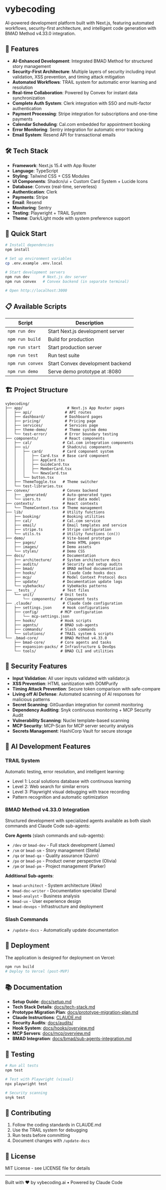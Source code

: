 # vybecoding

AI-powered development platform built with Next.js, featuring automated workflows, security-first architecture, and intelligent code generation with BMAD Method v4.33.0 integration.

## 🚀 Features

- **AI-Enhanced Development**: Integrated BMAD Method for structured story management
- **Security-First Architecture**: Multiple layers of security including input validation, XSS prevention, and timing attack mitigation
- **Automated Workflows**: TRAIL system for automatic error learning and resolution
- **Real-time Collaboration**: Powered by Convex for instant data synchronization
- **Complete Auth System**: Clerk integration with SSO and multi-factor authentication
- **Payment Processing**: Stripe integration for subscriptions and one-time payments
- **Calendar Scheduling**: Cal.com embedded for appointment booking
- **Error Monitoring**: Sentry integration for automatic error tracking
- **Email System**: Resend API for transactional emails

## 🛠️ Tech Stack

- **Framework**: Next.js 15.4 with App Router
- **Language**: TypeScript
- **Styling**: Tailwind CSS + CSS Modules
- **UI Components**: Shadcn/ui + Custom Card System + Lucide Icons
- **Database**: Convex (real-time, serverless)
- **Authentication**: Clerk
- **Payments**: Stripe
- **Email**: Resend
- **Monitoring**: Sentry
- **Testing**: Playwright + TRAIL System
- **Theme**: Dark/Light mode with system preference support

## 🏃 Quick Start

```bash
# Install dependencies
npm install

# Set up environment variables
cp .env.example .env.local

# Start development servers
npm run dev      # Next.js dev server
npm run convex   # Convex backend (in separate terminal)

# Open http://localhost:3000
```

## 📋 Available Scripts

| Script | Description |
|--------|-------------|
| `npm run dev` | Start Next.js development server |
| `npm run build` | Build for production |
| `npm run start` | Start production server |
| `npm run test` | Run test suite |
| `npm run convex` | Start Convex development backend |
| `npm run demo` | Serve demo prototype at :8080 |

## 🏗️ Project Structure

```
vybecoding/
├── app/                    # Next.js App Router pages
│   ├── api/               # API routes
│   ├── dashboard/         # Dashboard pages
│   ├── pricing/           # Pricing page
│   ├── services/          # Services page
│   ├── theme-demo/        # Theme system demo
│   └── test-error/        # Error boundary testing
├── components/            # React components
│   ├── cal/              # Cal.com integration components
│   ├── ui/               # Shadcn/ui components
│   │   ├── card/         # Card component system
│   │   │   ├── Card.tsx  # Base card component
│   │   │   ├── AppCard.tsx
│   │   │   ├── GuideCard.tsx
│   │   │   ├── MemberCard.tsx
│   │   │   └── NewsCard.tsx
│   │   └── button.tsx
│   ├── ThemeToggle.tsx   # Theme switcher
│   └── test-libraries.tsx
├── convex/               # Convex backend
│   ├── _generated/       # Auto-generated types
│   └── users.ts          # User data model
├── contexts/             # React contexts
│   └── ThemeContext.tsx  # Theme management
├── lib/                  # Utility functions
│   ├── booking/          # Booking utilities
│   ├── cal/              # Cal.com service
│   ├── email/            # Email templates and service
│   ├── stripe.ts         # Stripe configuration
│   └── utils.ts          # Utility functions (cn())
├── demo/                 # Vite-based prototype
│   ├── pages/            # Demo HTML pages
│   ├── images/           # Demo assets
│   └── styles/           # Demo CSS
├── docs/                 # Documentation
│   ├── architecture/     # System architecture docs
│   ├── audits/           # Security and setup audits
│   ├── bmad/             # BMAD method documentation
│   ├── hooks/            # Claude Code hooks docs
│   ├── mcp/              # Model Context Protocol docs
│   ├── update/           # Documentation update logs
│   └── vybehacks/        # VybeHacks patterns
├── __tests__/            # Test files
│   └── unit/            # Unit tests
│       └── components/  # Component tests
├── .claude/              # Claude Code configuration
│   ├── settings.json     # Hook configurations
│   ├── config/          # MCP configuration
│   │   └── mcp-settings.json
│   ├── hooks/           # Hook scripts
│   ├── agents/          # BMAD sub-agents
│   ├── commands/        # Slash commands
│   └── solutions/       # TRAIL system & scripts
└── .bmad-core/          # BMAD Method v4.33.0
    ├── bmad-core/       # Core agents and tasks
    ├── expansion-packs/ # Infrastructure & DevOps
    └── tools/           # BMAD CLI and utilities
```

## 🔐 Security Features

- **Input Validation**: All user inputs validated with validator.js
- **XSS Prevention**: HTML sanitization with DOMPurify
- **Timing Attack Prevention**: Secure token comparison with safe-compare
- **Living off AI Defense**: Automated scanning of AI responses for malicious patterns
- **Secret Scanning**: GitGuardian integration for commit monitoring
- **Dependency Auditing**: Snyk continuous monitoring + MCP Security Audit
- **Vulnerability Scanning**: Nuclei template-based scanning
- **MCP Security**: MCP-Scan for MCP server security analysis
- **Secrets Management**: HashiCorp Vault for secure storage

## 🤖 AI Development Features

### TRAIL System
Automatic testing, error resolution, and intelligent learning:
- Level 1: Local solutions database with continuous learning
- Level 2: Web search for similar errors
- Level 3: Playwright visual debugging with trace recording
- Pattern recognition and automatic optimization

### BMAD Method v4.33.0 Integration
Structured development with specialized agents available as both slash commands and Claude Code sub-agents:

**Core Agents** (slash commands and sub-agents):
- `/dev` or `bmad-dev` - Full stack development (James)
- `/sm` or `bmad-sm` - Story management (Stella)
- `/qa` or `bmad-qa` - Quality assurance (Quinn)
- `/po` or `bmad-po` - Product owner perspective (Olivia)
- `/pm` or `bmad-pm` - Project management (Parker)

**Additional Sub-agents**:
- `bmad-architect` - System architecture (Alex)
- `bmad-doc-writer` - Documentation specialist (Dana)
- `bmad-analyst` - Business analysis
- `bmad-ux` - User experience design
- `bmad-devops` - Infrastructure and deployment

### Slash Commands
- `/update-docs` - Automatically update documentation

## 🚀 Deployment

The application is designed for deployment on Vercel:

```bash
npm run build
# Deploy to Vercel (post-MVP)
```

## 📚 Documentation

- **Setup Guide**: [docs/setup.md](docs/setup.md)
- **Tech Stack Details**: [docs/tech-stack.md](docs/tech-stack.md)
- **Prototype Migration Plan**: [docs/prototype-migration-plan.md](docs/prototype-migration-plan.md)
- **Claude Instructions**: [CLAUDE.md](CLAUDE.md)
- **Security Audits**: [docs/audits/](docs/audits/)
- **Hook System**: [docs/hooks/overview.md](docs/hooks/overview.md)
- **MCP Servers**: [docs/mcp/overview.md](docs/mcp/overview.md)
- **BMAD Integration**: [docs/bmad/sub-agents-integration.md](docs/bmad/sub-agents-integration.md)

## 🧪 Testing

```bash
# Run all tests
npm test

# Test with Playwright (visual)
npx playwright test

# Security scanning
snyk test
```

## 🤝 Contributing

1. Follow the coding standards in CLAUDE.md
2. Use the TRAIL system for debugging
3. Run tests before committing
4. Document changes with `/update-docs`

## 📄 License

MIT License - see LICENSE file for details

---

Built with ❤️ by vybecoding.ai • Powered by Claude Code
